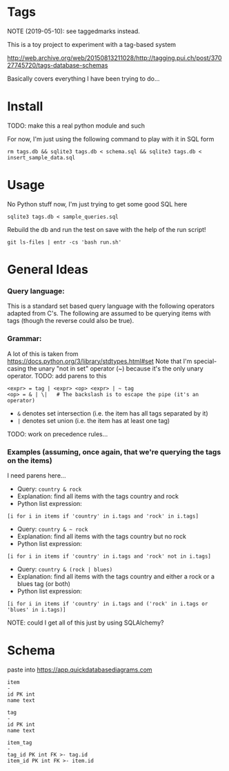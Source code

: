 # Tags

NOTE (2019-05-10): see taggedmarks instead.

This is a toy project to experiment with a tag-based system

http://web.archive.org/web/20150813211028/http://tagging.pui.ch/post/37027745720/tags-database-schemas

Basically covers everything I have been trying to do...

# Install

TODO: make this a real python module and such

For now, I'm just using the following command to play with it in SQL form

```
rm tags.db && sqlite3 tags.db < schema.sql && sqlite3 tags.db < insert_sample_data.sql
```

# Usage

No Python stuff now, I'm just trying to get some good SQL here

```
sqlite3 tags.db < sample_queries.sql
```

Rebuild the db and run the test on save with the help of the run script!

```
git ls-files | entr -cs 'bash run.sh'
```

# General Ideas

### Query language:

This is a standard set based query language with the following operators
adapted from C's. The following are assumed to be querying items with tags
(though the reverse could also be true).


### Grammar:

A lot of this is taken from https://docs.python.org/3/library/stdtypes.html#set
Note that I'm special-casing the unary "not in set" operator (~)
because it's the only unary operator. TODO: add parens to this

    <expr> = tag | <expr> <op> <expr> | ~ tag
    <op> = & | \|   # The backslash is to escape the pipe (it's an operator)

- `&` denotes set intersection (i.e. the item has all tags separated by it)
- `|` denotes set union (i.e. the item has at least one tag)

TODO: work on precedence rules...

### Examples (assuming, once again, that we're querying the tags on the items)

I need parens here...

- Query: `country & rock`
- Explanation: find all items with the tags country and rock
- Python list expression:

```
[i for i in items if 'country' in i.tags and 'rock' in i.tags]
```

- Query: `country & ~ rock`
- Explanation: find all items with the tags country but no rock
- Python list expression:

```
[i for i in items if 'country' in i.tags and 'rock' not in i.tags]
```

- Query: `country & (rock | blues)`
- Explanation: find all items with the tags country and either a rock or a blues tag (or both)
- Python list expression:

```
[i for i in items if 'country' in i.tags and ('rock' in i.tags or 'blues' in i.tags)]
```

NOTE: could I get all of this just by using SQLAlchemy?

# Schema

paste into https://app.quickdatabasediagrams.com

```
item
-
id PK int
name text

tag
-
id PK int
name text

item_tag
-
tag_id PK int FK >- tag.id
item_id PK int FK >- item.id
```

